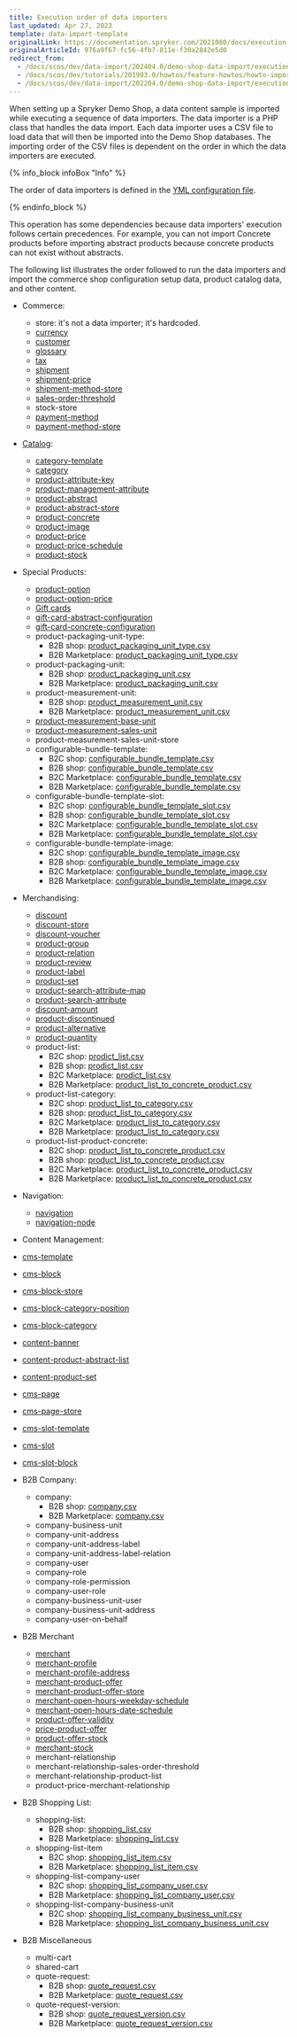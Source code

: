 ```yaml
---
title: Execution order of data importers
last_updated: Apr 27, 2023
template: data-import-template
originalLink: https://documentation.spryker.com/2021080/docs/execution-order-of-data-importers-in-demo-shop
originalArticleId: 976a9f67-fc56-4fb7-811e-f30a2842e5d0
redirect_from:
  - /docs/scos/dev/data-import/202404.0/demo-shop-data-import/execution-order-of-data-importers-in-demo-shop.html
  - /docs/scos/dev/tutorials/201903.0/howtos/feature-howtos/howto-import-merchants-and-merchant-relations.html
  - /docs/scos/dev/data-import/202204.0/demo-shop-data-import/execution-order-of-data-importers-in-demo-shop.html
---
```


When setting up a Spryker Demo Shop, a data content sample is imported while executing a sequence of data importers. The data importer is a PHP class that handles the data import. Each data importer uses a CSV file to load data that will then be imported into the Demo Shop databases. The importing order of the CSV files is dependent on the order in which the data importers are executed.

{% info_block infoBox "Info" %}

The order of data importers is defined in the [YML configuration file](/docs/dg/dev/data-import/latest/importing-data-with-a-configuration-file.html).

{% endinfo_block %}

This operation has some dependencies because data importers' execution follows certain precedences. For example, you can not import Concrete products before importing abstract products because concrete products can not exist without abstracts.

The following list illustrates the order followed to run the data importers and import the commerce shop configuration setup data, product catalog data, and other content.

- Commerce:
  - store: it's not a data importer; it's hardcoded.
  - [currency](/docs/pbc/all/price-management/latest/base-shop/import-and-export-data/import-file-details-currency.csv.html)
  - [customer](/docs/pbc/all/customer-relationship-management/latest/base-shop/import-file-details-customer.csv.html)
  - [glossary](/docs/pbc/all/miscellaneous/latest/import-and-export-data/import-file-details-glossary.csv.html)
  - [tax](/docs/pbc/all/tax-management/latest/base-shop/import-and-export-data/import-file-details-tax-sets.csv.html)
  - [shipment](/docs/pbc/all/carrier-management/latest/base-shop/import-and-export-data/import-file-details-shipment.csv.html)
  - [shipment-price](/docs/pbc/all/carrier-management/latest/base-shop/import-and-export-data/import-file-details-shipment-price.csv.html)
  - [shipment-method-store](/docs/pbc/all/carrier-management/latest/base-shop/import-and-export-data/import-file-details-shipment-method-store.csv.html)
  - [sales-order-threshold](/docs/pbc/all/cart-and-checkout/latest/base-shop/import-and-export-data/import-file-details-sales-order-threshold.csv.html)
  - stock-store
  - [payment-method](/docs/pbc/all/payment-service-provider/latest/base-shop/import-and-export-data/import-file-details-payment-method.csv.html)
  - [payment-method-store](/docs/pbc/all/payment-service-provider/latest/base-shop/import-and-export-data/import-file-details-payment-method-store.csv.html)

- [Catalog](/docs/pbc/all/product-information-management/latest/base-shop/import-and-export-data/product-information-management-data-import.html):
  - [category-template](/docs/pbc/all/product-information-management/latest/base-shop/import-and-export-data/categories-data-import/import-file-details-category-template.csv.html)
  - [category](/docs/pbc/all/product-information-management/latest/base-shop/import-and-export-data/categories-data-import/import-file-details-category.csv.html)
  - [product-attribute-key](/docs/pbc/all/product-information-management/latest/base-shop/import-and-export-data/products-data-import/import-file-details-product-attribute-key.csv.html)
  - [product-management-attribute](/docs/pbc/all/product-information-management/latest/base-shop/import-and-export-data/products-data-import/import-file-details-product-management-attribute.csv.html)
  - [product-abstract](/docs/pbc/all/product-information-management/latest/base-shop/import-and-export-data/products-data-import/import-file-details-product-abstract.csv.html)
  - [product-abstract-store](/docs/pbc/all/product-information-management/latest/base-shop/import-and-export-data/products-data-import/import-file-details-product-abstract-store.csv.html)
  - [product-concrete](/docs/pbc/all/product-information-management/latest/base-shop/import-and-export-data/products-data-import/import-file-details-product-concrete.csv.html)
  - [product-image](/docs/pbc/all/product-information-management/latest/base-shop/import-and-export-data/products-data-import/import-file-details-product-image.csv.html)
  - [product-price](/docs/pbc/all/price-management/latest/base-shop/import-and-export-data/import-file-details-product-price.csv.html)
  - [product-price-schedule](/docs/pbc/all/price-management/latest/base-shop/import-and-export-data/import-file-details-product-price-schedule.csv.html)
  - [product-stock](/docs/pbc/all/warehouse-management-system/latest/base-shop/import-and-export-data/import-file-details-product-stock.csv.html)
- Special Products:
  - [product-option](/docs/pbc/all/product-information-management/latest/base-shop/import-and-export-data/product-options/import-file-details-product-option.csv.html)
  - [product-option-price](/docs/pbc/all/product-information-management/latest/base-shop/import-and-export-data/product-options/import-file-details-product-option-price.csv.html)
  - [Gift cards](/docs/pbc/all/gift-cards/latest/import-and-export-data/import-gift-cards-data.html)
  - [gift-card-abstract-configuration](/docs/pbc/all/gift-cards/latest/import-and-export-data/import-file-details-gift-card-abstract-configuration.csv.html)
  - [gift-card-concrete-configuration](/docs/pbc/all/gift-cards/latest/import-and-export-data/import-file-details-gift-card-concrete-configuration.csv.html)
  - product-packaging-unit-type:
    - B2B shop: [product_packaging_unit_type.csv](https://github.com/spryker-shop/b2b-demo-shop/blob/master/data/import/common/common/product_packaging_unit_type.csv)
    - B2B Marketplace: [product_packaging_unit_type.csv](https://github.com/spryker-shop/b2b-demo-marketplace/blob/master/data/import/common/common/product_packaging_unit_type.csv)
  - product-packaging-unit:
    - B2B shop: [product_packaging_unit.csv](https://github.com/spryker-shop/b2b-demo-shop/blob/master/data/import/common/common/product_packaging_unit.csv)
    - B2B Marketplace: [product_packaging_unit.csv](https://github.com/spryker-shop/b2b-demo-marketplace/blob/master/data/import/common/common/product_packaging_unit.csv)
  - product-measurement-unit:
    - B2B shop: [product_measurement_unit.csv](https://github.com/spryker-shop/b2b-demo-shop/blob/master/data/import/common/common/product_measurement_unit.csv)
    - B2B Marketplace: [product_measurement_unit.csv](https://github.com/spryker-shop/b2b-demo-marketplace/blob/master/data/import/common/common/product_measurement_unit.csv)
  - [product-measurement-base-unit](https://github.com/spryker-shop/b2b-demo-marketplace/blob/master/data/import/common/common/product_measurement_base_unit.csv)
  - [product-measurement-sales-unit](https://github.com/spryker-shop/b2b-demo-marketplace/blob/master/data/import/common/common/product_measurement_sales_unit.csv)
  - product-measurement-sales-unit-store
  - configurable-bundle-template:
    - B2C shop: [configurable_bundle_template.csv](https://github.com/spryker-shop/b2c-demo-shop/blob/master/data/import/common/common/configurable_bundle_template.csv)
    - B2B shop: [configurable_bundle_template.csv](https://github.com/spryker-shop/b2b-demo-shop/blob/master/data/import/common/common/configurable_bundle_template.csv)
    - B2C Marketplace: [configurable_bundle_template.csv](https://github.com/spryker-shop/b2c-demo-marketplace/blob/master/data/import/common/common/configurable_bundle_template.csv)
    - B2B Marketplace: [configurable_bundle_template.csv](https://github.com/spryker-shop/b2b-demo-marketplace/blob/master/data/import/common/common/configurable_bundle_template.csv)
  - configurable-bundle-template-slot:
    - B2C shop: [configurable_bundle_template_slot.csv](https://github.com/spryker-shop/b2c-demo-shop/blob/master/data/import/common/common/configurable_bundle_template_slot.csv)
    - B2B shop: [configurable_bundle_template_slot.csv](https://github.com/spryker-shop/b2b-demo-shop/blob/master/data/import/common/common/configurable_bundle_template_slot.csv)
    - B2C Marketplace: [configurable_bundle_template_slot.csv](https://github.com/spryker-shop/b2c-demo-marketplace/blob/master/data/import/common/common/configurable_bundle_template_slot.csv)
    - B2B Marketplace: [configurable_bundle_template_slot.csv](https://github.com/spryker-shop/b2b-demo-marketplace/blob/master/data/import/common/common/configurable_bundle_template_slot.csv)
  - configurable-bundle-template-image:
    - B2C shop: [configurable_bundle_template_image.csv](https://github.com/spryker-shop/b2c-demo-shop/blob/master/data/import/common/common/configurable_bundle_template_image.csv)
    - B2B shop: [configurable_bundle_template_image.csv](https://github.com/spryker-shop/b2b-demo-shop/blob/master/data/import/common/common/configurable_bundle_template_image)
    - B2C Marketplace: [configurable_bundle_template_image.csv](https://github.com/spryker-shop/b2c-demo-marketplace/blob/master/data/import/common/common/configurable_bundle_template_image.csv)
    - B2B Marketplace: [configurable_bundle_template_image.csv](https://github.com/spryker-shop/b2b-demo-marketplace/blob/master/data/import/common/common/configurable_bundle_template_image.csv)
- Merchandising:
  - [discount](/docs/pbc/all/discount-management/latest/base-shop/import-and-export-data/import-file-details-discount.csv.html)
  - [discount-store](/docs/pbc/all/discount-management/latest/base-shop/import-and-export-data/import-file-details-discount-store.csv.html)
  - [discount-voucher](/docs/pbc/all/discount-management/latest/base-shop/import-and-export-data/import-file-details-discount-voucher.csv.html)
  - [product-group](/docs/pbc/all/product-information-management/latest/base-shop/import-and-export-data/import-file-details-product-group.csv.html)
  - [product-relation](/docs/pbc/all/product-relationship-management/latest/import-file-details-product-relation.csv.html)
  - [product-review](/docs/pbc/all/ratings-reviews/latest/import-and-export-data/import-file-details-product-review.csv.html)
  - [product-label](/docs/pbc/all/product-information-management/latest/base-shop/import-and-export-data/import-file-details-product-label.csv.html)
  - [product-set](/docs/pbc/all/content-management-system/latest/base-shop/import-and-export-data/import-file-details-product-set.csv.html)
  - [product-search-attribute-map](/docs/pbc/all/search/latest/base-shop/import-and-export-data/import-file-details-product-search-attribute-map.csv.html)
  - [product-search-attribute](/docs/pbc/all/search/latest/base-shop/import-and-export-data/import-file-details-product-search-attribute.csv.html)
  - [discount-amount](/docs/pbc/all/discount-management/latest/base-shop/import-and-export-data/import-file-details-discount-amount.csv.html)
  - [product-discontinued](/docs/pbc/all/product-information-management/latest/base-shop/import-and-export-data/import-file-details-product-discontinued.csv.html)
  - [product-alternative](/docs/pbc/all/product-information-management/latest/base-shop/import-and-export-data/import-file-details-product-alternative.csv.html)
  - [product-quantity](/docs/pbc/all/cart-and-checkout/latest/base-shop/import-and-export-data/import-file-details-product-quantity.csv.html)
  - product-list:
    - B2C shop: [prodict_list.csv](https://github.com/spryker-shop/b2c-demo-shop/blob/master/data/import/common/common/product_list.csv)
    - B2B shop: [prodict_list.csv](https://github.com/spryker-shop/b2b-demo-shop/blob/master/data/import/common/common/product_list.csv)
    - B2C Marketplace: [prodict_list.csv](https://github.com/spryker-shop/b2c-demo-marketplace/blob/master/data/import/common/common/product_list.csv)
    - B2B Marketplace: [product_list_to_concrete_product.csv](https://github.com/spryker-shop/b2b-demo-marketplace/blob/master/data/import/common/common/product_list_to_concrete_product.csv)
  - product-list-category:
    - B2C shop: [product_list_to_category.csv](https://github.com/spryker-shop/b2c-demo-shop/blob/master/data/import/common/common/product_list_to_category.csv)
    - B2B shop: [product_list_to_category.csv](https://github.com/spryker-shop/b2b-demo-shop/blob/master/data/import/common/common/product_list_to_category.csv)
    - B2C Marketplace: [product_list_to_category.csv](https://github.com/spryker-shop/b2c-demo-marketplace/blob/master/data/import/common/common/product_list_to_category.csv)
    - B2B Marketplace: [product_list_to_category.csv](https://github.com/spryker-shop/b2b-demo-marketplace/blob/master/data/import/common/common/product_list_to_category.csv)
  - product-list-product-concrete:
    - B2C shop: [product_list_to_concrete_product.csv](https://github.com/spryker-shop/b2c-demo-shop/blob/master/data/import/common/common/product_list_to_concrete_product.csv)
    - B2B shop: [product_list_to_concrete_product.csv](https://github.com/spryker-shop/b2b-demo-shop/blob/master/data/import/common/common/product_list_to_concrete_product.csv)
    - B2C Marketplace: [product_list_to_concrete_product.csv](https://github.com/spryker-shop/b2c-demo-marketplace/blob/master/data/import/common/common/product_list_to_concrete_product.csv)
    - B2B Marketplace: [product_list_to_concrete_product.csv](https://github.com/spryker-shop/b2b-demo-marketplace/blob/master/data/import/common/common/product_list_to_concrete_product.csv)
- Navigation:
  - [navigation](/docs/pbc/all/content-management-system/latest/base-shop/import-and-export-data/import-file-details-navigation.csv.html)
  - [navigation-node](/docs/pbc/all/content-management-system/latest/base-shop/import-and-export-data/import-file-details-navigation-node.csv.html)
- Content Management:
- [cms-template](/docs/pbc/all/content-management-system/latest/base-shop/import-and-export-data/import-file-details-cms-template.csv.html)
- [cms-block](/docs/pbc/all/content-management-system/latest/base-shop/import-and-export-data/import-file-details-cms-block.csv.html)
- [cms-block-store](/docs/pbc/all/content-management-system/latest/base-shop/import-and-export-data/import-file-details-cms-block-store.csv.html)
- [cms-block-category-position](/docs/pbc/all/content-management-system/latest/base-shop/import-and-export-data/import-file-details-cms-block-category-postion.csv.html)
- [cms-block-category](/docs/pbc/all/content-management-system/latest/base-shop/import-and-export-data/import-file-details-cms-block-category.csv.html)
- [content-banner](/docs/pbc/all/content-management-system/latest/base-shop/import-and-export-data/import-file-details-content-banner.csv.html)
- [content-product-abstract-list](/docs/pbc/all/content-management-system/latest/base-shop/import-and-export-data/import-file-details-content-product-abstract-list.csv.html)
- [content-product-set](/docs/pbc/all/content-management-system/latest/base-shop/import-and-export-data/import-file-details-content-product-set.csv.html)
- [cms-page](/docs/pbc/all/content-management-system/latest/base-shop/import-and-export-data/import-file-details-cms-page.csv.html)
- [cms-page-store](/docs/pbc/all/content-management-system/latest/base-shop/import-and-export-data/import-file-details-cms-page-store.csv.html)
- [cms-slot-template](/docs/pbc/all/content-management-system/latest/base-shop/import-and-export-data/import-file-details-cms-slot-template.csv.html)
- [cms-slot](/docs/pbc/all/content-management-system/latest/base-shop/import-and-export-data/import-file-details-cms-slot.csv.html)
- [cms-slot-block](/docs/pbc/all/content-management-system/latest/base-shop/import-and-export-data/import-file-details-cms-slot-block.csv.html)
- B2B Company:
  - company:
    - B2B shop: [company.csv](https://github.com/spryker-shop/b2b-demo-shop/blob/master/data/import/common/common/company.csv)
    - B2B Marketplace: [company.csv](https://github.com/spryker-shop/b2b-demo-marketplace/blob/master/data/import/common/common/company.csv)
  - company-business-unit
  - company-unit-address
  - company-unit-address-label
  - company-unit-address-label-relation
  - company-user
  - company-role
  - company-role-permission
  - company-user-role
  - company-business-unit-user
  - company-business-unit-address
  - company-user-on-behalf
- B2B Merchant
  - [merchant](/docs/pbc/all/merchant-management/latest/marketplace/import-and-export-data/import-file-details-merchant.csv.html)
  - [merchant-profile](/docs/pbc/all/merchant-management/latest/marketplace/import-and-export-data/import-file-details-merchant-profile.csv.html)
  - [merchant-profile-address](/docs/pbc/all/merchant-management/latest/marketplace/import-and-export-data/import-file-details-merchant-profile-address.csv.html)
  - [merchant-product-offer](/docs/pbc/all/offer-management/latest/marketplace/import-and-export-data/import-file-details-merchant-product-offer.csv.html)
  - [merchant-product-offer-store](/docs/pbc/all/offer-management/latest/marketplace/import-and-export-data/import-file-details-merchant-product-offer-store.csv.html)
  - [merchant-open-hours-weekday-schedule](/docs/pbc/all/merchant-management/latest/marketplace/import-and-export-data/import-file-details-merchant-open-hours-week-day-schedule.csv.html)
  - [merchant-open-hours-date-schedule](/docs/pbc/all/merchant-management/latest/marketplace/import-and-export-data/import-file-details-merchant-open-hours-date-schedule.csv.html)
  - [product-offer-validity](/docs/pbc/all/offer-management/latest/marketplace/import-and-export-data/import-file-details-product-offer-validity.csv.html)
  - [price-product-offer](/docs/pbc/all/price-management/latest/marketplace/import-and-export-data/import-file-details-price-product-offer.csv.html)
  - [product-offer-stock](/docs/pbc/all/warehouse-management-system/latest/marketplace/import-and-export-data/import-file-details-product-offer-stock.csv.html)
  - [merchant-stock](/docs/pbc/all/merchant-management/latest/marketplace/import-and-export-data/import-file-details-merchant-stock.csv.html)
  - merchant-relationship
  - merchant-relationship-sales-order-threshold
  - merchant-relationship-product-list
  - product-price-merchant-relationship
- B2B Shopping List:
  - shopping-list:
    - B2B shop: [shopping_list.csv](https://github.com/spryker-shop/b2b-demo-shop/blob/master/data/import/common/common/shopping_list.csv)
    - B2B Marketplace: [shopping_list.csv](https://github.com/spryker-shop/b2b-demo-marketplace/blob/master/data/import/common/common/shopping_list.csv)
  - shopping-list-item
    - B2C shop: [shopping_list_item.csv](https://github.com/spryker-shop/b2b-demo-shop/blob/master/data/import/common/common/shopping_list_item.csv)
    - B2B Marketplace: [shopping_list_item.csv](https://github.com/spryker-shop/b2b-demo-marketplace/blob/master/data/import/common/common/shopping_list_item.csv)
  - shopping-list-company-user
    - B2C shop: [shopping_list_company_user.csv](https://github.com/spryker-shop/b2b-demo-shop/blob/master/data/import/common/common/shopping_list_company_user.csv)
    - B2B Marketplace: [shopping_list_company_user.csv](https://github.com/spryker-shop/b2b-demo-marketplace/blob/master/data/import/common/common/shopping_list_company_user.csv)
  - shopping-list-company-business-unit
    - B2C shop: [shopping_list_company_business_unit.csv](https://github.com/spryker-shop/b2b-demo-shop/blob/master/data/import/common/common/shopping_list_company_business_unit.csv)
    - B2B Marketplace: [shopping_list_company_business_unit.csv](https://github.com/spryker-shop/b2b-demo-marketplace/blob/master/data/import/common/common/shopping_list_company_business_unit.csv)
- B2B Miscellaneous
  - multi-cart
  - shared-cart
  - quote-request:
    - B2B shop: [quote_request.csv](https://github.com/spryker-shop/b2b-demo-shop/blob/master/data/import/common/common/quote_request.csv)
    - B2B Marketplace: [quote_request.csv](https://github.com/spryker-shop/b2b-demo-marketplace/blob/master/data/import/common/common/quote_request.csv)
  - quote-request-version:
    - B2B shop: [quote_request_version.csv](https://github.com/spryker-shop/b2b-demo-shop/blob/master/data/import/common/common/quote_request_version.csv)
    - B2B Marketplace: [quote_request_version.csv](https://github.com/spryker-shop/b2b-demo-marketplace/blob/master/data/import/common/common/quote_request_version.csv)
